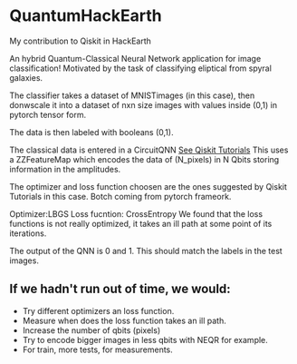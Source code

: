 # QuantumHackEarth
My contribution to Qiskit in HackEarth

An hybrid Quantum-Classical Neural Network application for image classification!
Motivated by the task of classifying eliptical from spyral galaxies.

The classifier takes a dataset of MNISTimages (in this case), then donwscale it into a dataset of nxn size images with values inside (0,1) in pytorch tensor form.

The data is then labeled with booleans (0,1).

The classical data is entered in a CircuitQNN [See Qiskit Tutorials](https://qiskit.org/documentation/machine-learning/tutorials/05_torch_connector.html)
This uses a ZZFeatureMap which encodes the data of (N_pixels) in N Qbits storing information in the amplitudes.

The optimizer and loss function choosen are the ones suggested by Qiskit Tutorials in this case. Botch coming from pytorch frameork.

Optimizer:LBGS
Loss fucntion: CrossEntropy
We found that the loss functions is not really optimized, it takes an ill path at some point of its iterations.


The output of the QNN is 0 and 1. This should match the labels in the test images.

## If we hadn't run out of time, we would:
- Try different optimizers an loss function.
- Measure when does the loss function takes an ill path.
- Increase the number of qbits (pixels)
- Try to encode bigger images in less qbits with NEQR for example.
- For train, more tests, for measurements.
